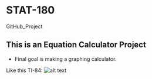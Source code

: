 # STAT-180
GitHub_Project 

## This is an Equation Calculator Project

* Final goal is making a graphing calculator.

Like this TI-84:
![alt text](https://m.media-amazon.com/images/S/aplus-media/mg/72d618e6-e4b4-4f79-9b6f-f4f5c3e30409.png)
